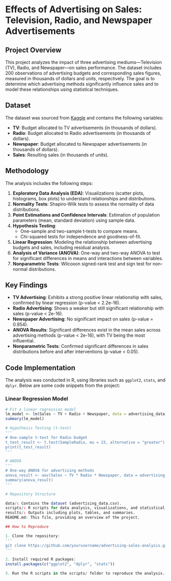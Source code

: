 # Effects of Advertising on Sales: Television, Radio, and Newspaper Advertisements

## Project Overview
This project analyzes the impact of three advertising mediums—Television (TV), Radio, and Newspaper—on sales performance. The dataset includes 200 observations of advertising budgets and corresponding sales figures, measured in thousands of dollars and units, respectively. The goal is to determine which advertising methods significantly influence sales and to model these relationships using statistical techniques.

## Dataset
The dataset was sourced from [Kaggle](https://www.kaggle.com/datasets/ashydv/advertising-dataset) and contains the following variables:
- **TV**: Budget allocated to TV advertisements (in thousands of dollars).
- **Radio**: Budget allocated to Radio advertisements (in thousands of dollars).
- **Newspaper**: Budget allocated to Newspaper advertisements (in thousands of dollars).
- **Sales**: Resulting sales (in thousands of units).

## Methodology
The analysis includes the following steps:
1. **Exploratory Data Analysis (EDA)**: Visualizations (scatter plots, histograms, box plots) to understand relationships and distributions.
2. **Normality Tests**: Shapiro-Wilk tests to assess the normality of data distributions.
3. **Point Estimations and Confidence Intervals**: Estimation of population parameters (mean, standard deviation) using sample data.
4. **Hypothesis Testing**: 
   - One-sample and two-sample t-tests to compare means.
   - Chi-squared tests for independence and goodness-of-fit.
5. **Linear Regression**: Modeling the relationship between advertising budgets and sales, including residual analysis.
6. **Analysis of Variance (ANOVA)**: One-way and two-way ANOVA to test for significant differences in means and interactions between variables.
7. **Nonparametric Tests**: Wilcoxon signed-rank test and sign test for non-normal distributions.

## Key Findings
- **TV Advertising**: Exhibits a strong positive linear relationship with sales, confirmed by linear regression (p-value < 2.2e-16).
- **Radio Advertising**: Shows a weaker but still significant relationship with sales (p-value < 2e-16).
- **Newspaper Advertising**: No significant impact on sales (p-value = 0.954).
- **ANOVA Results**: Significant differences exist in the mean sales across advertising methods (p-value < 2e-16), with TV being the most influential.
- **Nonparametric Tests**: Confirmed significant differences in sales distributions before and after interventions (p-value < 0.05).

## Code Implementation
The analysis was conducted in R, using libraries such as `ggplot2`, `stats`, and `dplyr`. Below are some code snippets from the project:

### Linear Regression Model
```R
# Fit a linear regression model
lm_model <- lm(Sales ~ TV + Radio + Newspaper, data = advertising_data)
summary(lm_model)

# Hypothesis Testing (t-test)
'''
# One-sample t-test for Radio budget
t_test_result <- t.test(SampleRadio, mu = 23, alternative = "greater")
print(t_test_result)
'''

# ANOVA
'''
# One-way ANOVA for advertising methods
anova_result <- aov(Sales ~ TV * Radio * Newspaper, data = advertising_data)
summary(anova_result)
'''

# Repository Structure

data/: Contains the dataset (advertising_data.csv).
scripts/: R scripts for data analysis, visualizations, and statistical tests.
results/: Outputs including plots, tables, and summaries.
README.md: This file, providing an overview of the project.

## How to Reproduce

1. Clone the repository:
'''
git clone https://github.com/yourusername/advertising-sales-analysis.git
'''

2. Install required R packages:
install.packages(c("ggplot2", "dplyr", "stats"))

3. Run the R scripts in the scripts/ folder to reproduce the analysis.

